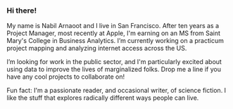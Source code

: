 ### Hi there!

My name is Nabil Arnaoot and I live in San Francisco.  After ten years as a Project Manager, most recently at Apple, I'm earning on an MS from Saint Mary's College in Business Analytics.  I’m currently working on a practicum project mapping and analyzing internet access across the US.

I’m looking for work in the public sector, and I'm particularly excited about using data to improve the lives of marginalized folks.  Drop me a line if you have any cool projects to collaborate on!

Fun fact: I'm a passionate reader, and occasional writer, of science fiction.  I like the stuff that explores radically different ways people can live.
